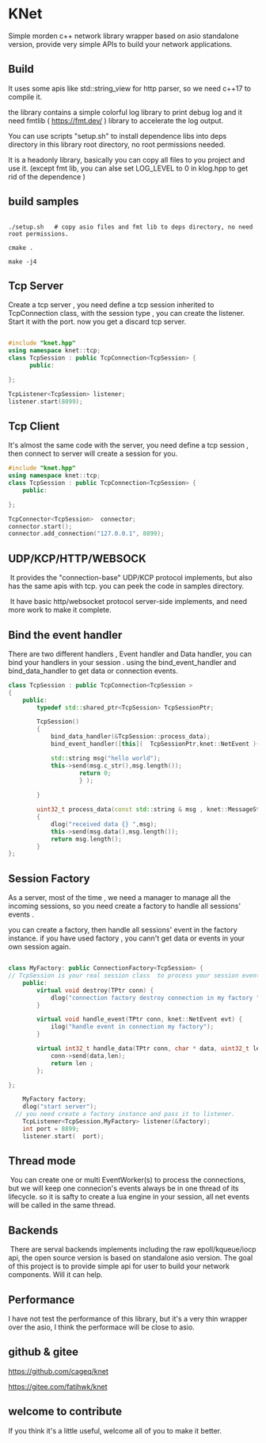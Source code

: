
# KNet 
Simple morden c++ network library wrapper based on asio standalone version, provide very simple APIs to build your network applications. 


## Build 
It uses  some apis like std::string_view for http parser, so we need c++17 to compile it. 

the library contains a simple colorful log library to print debug log and it need  fmtlib ( https://fmt.dev/ )  library to accelerate the log output.

You can use scripts "setup.sh" to install dependence libs into deps directory in this library root directory, no root permissions  needed. 

It is a headonly library, basically you can copy all files to you project and use it. (except fmt lib, you can alse set LOG_LEVEL to 0 in klog.hpp to get rid of the dependence ) 


## build samples
```shell

./setup.sh   # copy asio files and fmt lib to deps directory, no need root permissions. 

cmake . 

make -j4 

```



## Tcp Server 

Create a tcp server , you need define a tcp session inherited  to TcpConnection class, with the session type , you can create the listener. 
Start it with the port. now you get a discard tcp server. 

```cpp

#include "knet.hpp"
using namespace knet::tcp; 
class TcpSession : public TcpConnection<TcpSession> {
      public:

}; 

TcpListener<TcpSession> listener;
listener.start(8899); 

```


## Tcp Client 
It's almost the same code with the server, you need define a tcp session , then connect to server will create a session for you. 

```cpp 
#include "knet.hpp"
using namespace knet::tcp; 
class TcpSession : public TcpConnection<TcpSession> {
	public:

}; 

TcpConnector<TcpSession>  connector;
connector.start(); 
connector.add_connection("127.0.0.1", 8899);
```



## UDP/KCP/HTTP/WEBSOCK

​	It  provides the  "connection-base" UDP/KCP protocol implements, but also has  the same apis with tcp. you can peek the  code in samples directory. 

​	It have basic http/websocket protocol server-side implements,  and need more work to make it complete.



## Bind the event handler 

There are two different handlers , Event handler and Data handler, you can bind your handlers in your session . 
using the bind_event_handler and bind_data_handler to get data or connection events. 

```cpp 
class TcpSession : public TcpConnection<TcpSession > 
{
	public:
		typedef std::shared_ptr<TcpSession> TcpSessionPtr; 

		TcpSession() 
		{
			bind_data_handler(&TcpSession::process_data); 
			bind_event_handler([this](  TcpSessionPtr,knet::NetEvent ){

			std::string msg("hello world"); 
			this->send(msg.c_str(),msg.length()); 
					return 0; 
					} ); 
	
		}

		uint32_t process_data(const std::string & msg , knet::MessageStatus status)
		{
			dlog("received data {} ",msg); 
			this->send(msg.data(),msg.length());   
			return msg.length(); 
		}
}; 

```


## Session Factory 
As a server, most of the time , we need a manager to manage all the incoming sessions, so you need create a factory to handle all sessions' events . 

you can create a factory, then handle all sessions' event in the factory instance. if you have used factory ,  you cann't get data or events in your own session again. 

```cpp 

class MyFactory: public ConnectionFactory<TcpSession> { 
// TcpSession is your real session class  to process your session events and data 
	public:
		virtual void destroy(TPtr conn) {
			dlog("connection factory destroy connection in my factory "); 
		}	

		virtual void handle_event(TPtr conn, knet::NetEvent evt) {
			ilog("handle event in connection my factory"); 
		}

		virtual int32_t handle_data(TPtr conn, char * data, uint32_t len) { 
			conn->send(data,len); 
			return len ;
		}; 

}; 

	MyFactory factory; 
	dlog("start server");
  // you need create a factory instance and pass it to listener.
	TcpListener<TcpSession,MyFactory> listener(&factory);
	int port = 8899;
	listener.start(  port); 

```



## Thread mode 

​	You can create one or multi EventWorker(s) to process the connections, but we will keep one connecion's events always be in one thread of its lifecycle.  so it is safty to create a lua engine in your session, all net events will be called in the same thread.  



## Backends 

​	There are serval backends implements including the raw epoll/kqueue/iocp api, the open source version is based on standalone asio version. The goal of this project is to provide simple api for user to build your network components.  Will it can help.



## Performance 

   I have not test the performance of this library, but it's a very thin wrapper over the asio, I think the performace will be close to asio. 



## github & gitee   

https://github.com/cageq/knet 

https://gitee.com/fatihwk/knet  



## welcome to contribute

  If you think it's a little useful,  welcome all of you to make it better. 





